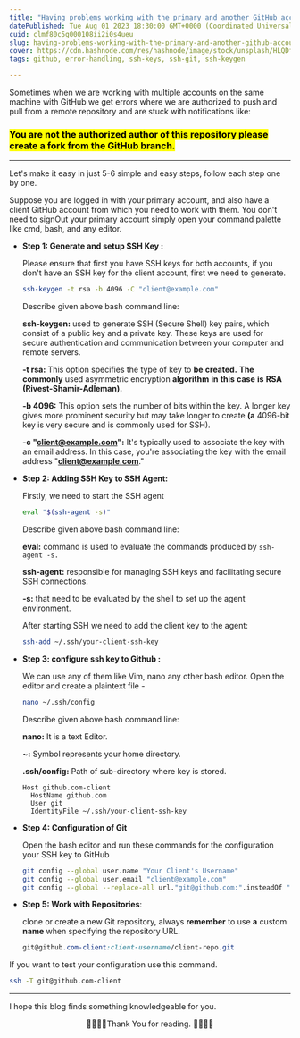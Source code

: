 ```yaml
---
title: "Having problems working with the primary and another GitHub account on the same machine."
datePublished: Tue Aug 01 2023 18:30:00 GMT+0000 (Coordinated Universal Time)
cuid: clmf80c5g000108ii2i0s4ueu
slug: having-problems-working-with-the-primary-and-another-github-account-on-the-same-machine
cover: https://cdn.hashnode.com/res/hashnode/image/stock/unsplash/HLQDfaJUTVI/upload/075d433a7a6b6e7f830af59da56dd353.jpeg
tags: github, error-handling, ssh-keys, ssh-git, ssh-keygen

---
```


Sometimes when we are working with multiple accounts on the same machine with GitHub we get errors where we are authorized to push and pull from a remote repository and are stuck with notifications like:

### <mark>You are not the authorized author of this repository please create a fork from the GitHub branch.</mark>

---

Let's make it easy in just 5-6 simple and easy steps, follow each step one by one.

Suppose you are logged in with your primary account, and also have a client GitHub account from which you need to work with them. You don't need to signOut your primary account simply open your command palette like cmd, bash, and any editor.

* **Step 1: Generate and setup SSH Key :**
    
    Please ensure that first you have SSH keys for both accounts, if you don't have an SSH key for the client account, first we need to generate.
    
    ```bash
    ssh-keygen -t rsa -b 4096 -C "client@example.com"
    ```
    
    Describe given above bash command line:
    
    **ssh-keygen:** used to generate SSH (Secure Shell) key pairs, which consist of a public key and a private key. These keys are used for secure authentication and communication between your computer and remote servers.
    
    **\-t rsa:** This option specifies the type of key to **be** **created.** **The** **commonly** used asymmetric encryption **algorithm** **in** **this** **case** **is** **RSA** **(Rivest-Shamir-Adleman).**
    
    **\-b 4096:** This option sets the number of bits within the key. A longer key gives more prominent security but may take longer to create **(a** 4096-bit key is very secure and is commonly used for SSH).
    
    **\-c "**[**client@example.com**](mailto:your-email@example.com)**":** It's typically used to associate the key with an email address. In this case, you're associating the key with the email address "[**client@example.com**](mailto:your-email@example.com)."
    
* **Step 2: Adding SSH Key to SSH Agent:**
    
    Firstly, we need to start the SSH agent
    
    ```bash
    eval "$(ssh-agent -s)"
    ```
    
    Describe given above bash command line:
    
    **eval:** command is used to evaluate the commands produced by `ssh-agent -s.`
    
    **ssh-agent:** responsible for managing SSH keys and facilitating secure SSH connections.
    
    **\-s:** that need to be evaluated by the shell to set up the agent environment.
    
    After starting SSH we need to add the client key to the agent:
    
    ```bash
    ssh-add ~/.ssh/your-client-ssh-key
    ```
    
* **Step 3: configure ssh key to Github :**
    
    We can use any of them like Vim, nano any other bash editor. Open the editor and create a plaintext file -
    
    ```bash
    nano ~/.ssh/config
    ```
    
    Describe given above bash command line:
    
    **nano:** It is a text Editor.
    
    **~:** Symbol represents your home directory.
    
    **.ssh/config:** Path of sub-directory where key is stored.
    
    ```plaintext
    Host github.com-client
      HostName github.com
      User git
      IdentityFile ~/.ssh/your-client-ssh-key
    ```
    
* **Step 4: Configuration of Git**
    
    Open the bash editor and run these commands for the configuration your SSH key to GitHub
    
    ```bash
    git config --global user.name "Your Client's Username"
    git config --global user.email "client@example.com"
    git config --global --replace-all url."git@github.com:".insteadOf "https://github.com/"
    ```
    
* **Step 5: Work with Repositories**:
    
    clone or create a new Git repository, always **remember** to use **a** custom **name** when specifying the repository URL.
    
    ```scss
    git@github.com-client:client-username/client-repo.git
    ```
    

If you want to test your configuration use this command.

```bash
ssh -T git@github.com-client
```

---

I hope this blog finds something knowledgeable for you.

<center>🙌🙌🙌🙌Thank You for reading. 🙌🙌🙌🙌</center>